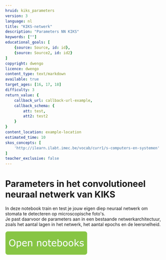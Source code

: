 ```yaml
---
hruid: kiks_parameters
version: 3
language: nl
title: "KIKS-netwerk"
description: "Parameters NN KIKS"
keywords: [""]
educational_goals: [
    {source: Source, id: id}, 
    {source: Source2, id: id2}
]
copyright: dwengo
licence: dwengo
content_type: text/markdown
available: true
target_ages: [16, 17, 18]
difficulty: 3
return_value: {
    callback_url: callback-url-example,
    callback_schema: {
        att: test,
        att2: test2
    }
}
content_location: example-location
estimated_time: 10
skos_concepts: [
    'http://ilearn.ilabt.imec.be/vocab/curr1/s-computers-en-systemen'
]
teacher_exclusive: false
---
```


# Parameters in het convolutioneel neuraal netwerk van KIKS
In deze notebook train en test je jouw eigen diep neuraal netwerk om stomata te detecteren op microscopische foto's.<br> Je past daarvoor de parameters aan in een bestaande netwerkarchitectuur, zoals het aantal lagen in het netwerk, het aantal epochs en de leersnelheid.



[![](embed/Knop.png "Knop")](https://kiks.ilabt.imec.be/jupyterhub/?id=1720 "Parameters")
